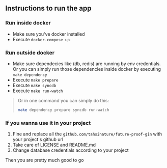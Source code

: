 ## Instructions to run the app

### Run inside docker

- Make sure you've docker installed
- Execute `docker-compose up`

### Run outside docker

- Make sure dependecies like (db, redis) are running by env credentials. Or you can simply run those dependencies inside docker by executing `make dependency`
- Execute `make prepare`
- Execute `make syncdb`
- Execute `make run-watch`

> Or in one command you can simply do this:
>
> ```bash
> make dependency prepare syncdb run-watch
> ```

### If you wanna use it in your project

1. Fine and replace all the `github.com/tahsinature/future-proof-gin` with your project's github url
2. Take care of LICENSE and README.md
3. Change database credentials according to your project

Then you are pretty much good to go
